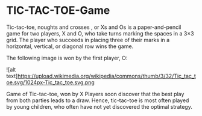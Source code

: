 # TIC-TAC-TOE-Game


Tic-tac-toe, noughts and crosses , or Xs and Os is a paper-and-pencil game for two players, X and O, who take turns marking the spaces in a 3×3 grid. The player who succeeds in placing three of their marks in a horizontal, vertical, or diagonal row wins the game.

The following image is won by the first player, O:

![alt text]https://upload.wikimedia.org/wikipedia/commons/thumb/3/32/Tic_tac_toe.svg/1024px-Tic_tac_toe.svg.png

Game of Tic-tac-toe, won by X
Players soon discover that the best play from both parties leads to a draw. Hence, tic-tac-toe is most often played by young children, who often have not yet discovered the optimal strategy.
